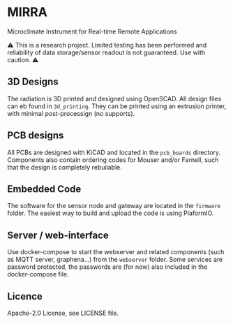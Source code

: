 # MIRRA 

Microclimate Instrument for Real-time Remote Applications

⚠️ This is a research project. Limited testing has been performed and reliability of data storage/sensor readout is not guaranteed. Use with caution. ⚠️

## 3D Designs

The radiation is 3D printed and designed using OpenSCAD. All design files can eb found in `3d_printing`. They can be printed using an extrusion printer, with minimal post-processign (no supports).

## PCB designs

All PCBs are designed with KiCAD and located in the `pcb_boards` directory. Components also contain ordering codes for Mouser and/or Farnell, such that the design is completely rebuilable.

## Embedded Code

The software for the sensor node and gateway are located in the `firmware` folder. The easiest way to build and upload the code is using PlaformIO. 

## Server / web-interface

Use docker-compose to start the webserver and related components (such as MQTT server, graphena...) from the `webserver` folder. Some services are password protected, the passwords are (for now) also included in the docker-compose file.

## Licence

Apache-2.0 License, see LICENSE file.
